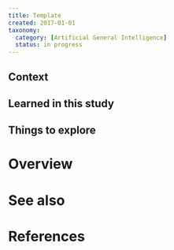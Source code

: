 ```yaml
---
title: Template
created: 2017-01-01
taxonomy:
  category: [Artificial General Intelligence]
  status: in progress
---
```


## Context

## Learned in this study

## Things to explore

# Overview

# See also

# References

